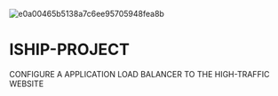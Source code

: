 ![e0a00465b5138a7c6ee95705948fea8b](https://github.com/user-attachments/assets/017782cb-1fae-4bf9-b1e0-0b6b47ac6553)
# ISHIP-PROJECT
CONFIGURE A APPLICATION LOAD BALANCER TO THE HIGH-TRAFFIC WEBSITE
